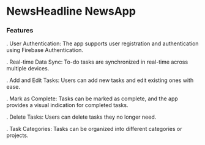 # NewsHeadline NewsApp



### Features

. User Authentication: The app supports user registration and authentication using Firebase Authentication.

. Real-time Data Sync: To-do tasks are synchronized in real-time across multiple devices.

. Add and Edit Tasks: Users can add new tasks and edit existing ones with ease.

. Mark as Complete: Tasks can be marked as complete, and the app provides a visual indication for completed tasks.

. Delete Tasks: Users can delete tasks they no longer need.

. Task Categories: Tasks can be organized into different categories or projects.
